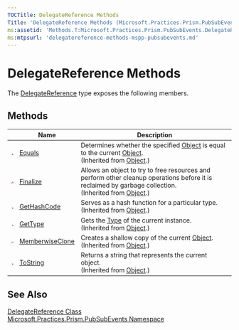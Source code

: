 ```yaml
---
TOCTitle: DelegateReference Methods
Title: 'DelegateReference Methods (Microsoft.Practices.Prism.PubSubEvents)'
ms:assetid: 'Methods.T:Microsoft.Practices.Prism.PubSubEvents.DelegateReference'
ms:mtpsurl: 'delegatereference-methods-mspp-pubsubevents.md'
---
```


# DelegateReference Methods

The [DelegateReference](/patterns-practices/reference/delegatereference-class-mspp-pubsubevents) type exposes the following members.

## Methods

<table>
<thead>
<tr class="header">
<th> </th>
<th>Name</th>
<th>Description</th>
</tr>
</thead>
<tbody>
<tr class="odd">
<td><img src="/patterns-practices/reference/images/public-method.gif" alt="Public method"/></td>
<td><a href="http://msdn2.microsoft.com/en-us/library/bsc2ak47" data-raw-source="[Equals](http://msdn2.microsoft.com/en-us/library/bsc2ak47)">Equals</a></td>
<td><div class="summary">
Determines whether the specified <a href="http://msdn2.microsoft.com/en-us/library/e5kfa45b" data-raw-source="[Object](http://msdn2.microsoft.com/en-us/library/e5kfa45b)">Object</a> is equal to the current <a href="http://msdn2.microsoft.com/en-us/library/e5kfa45b" data-raw-source="[Object](http://msdn2.microsoft.com/en-us/library/e5kfa45b)">Object</a>.
</div>
(Inherited from <a href="http://msdn2.microsoft.com/en-us/library/e5kfa45b" data-raw-source="[Object](http://msdn2.microsoft.com/en-us/library/e5kfa45b)">Object</a>.)</td>
</tr>
<tr class="even">
<td><img src="/patterns-practices/reference/images/protmethod.gif" alt="Protected method"/></td>
<td><a href="http://msdn2.microsoft.com/en-us/library/4k87zsw7" data-raw-source="[Finalize](http://msdn2.microsoft.com/en-us/library/4k87zsw7)">Finalize</a></td>
<td><div class="summary">
Allows an object to try to free resources and perform other cleanup operations before it is reclaimed by garbage collection.
</div>
(Inherited from <a href="http://msdn2.microsoft.com/en-us/library/e5kfa45b" data-raw-source="[Object](http://msdn2.microsoft.com/en-us/library/e5kfa45b)">Object</a>.)</td>
</tr>
<tr class="odd">
<td><img src="/patterns-practices/reference/images/public-method.gif" alt="Public method"/></td>
<td><a href="http://msdn2.microsoft.com/en-us/library/zdee4b3y" data-raw-source="[GetHashCode](http://msdn2.microsoft.com/en-us/library/zdee4b3y)">GetHashCode</a></td>
<td><div class="summary">
Serves as a hash function for a particular type.
</div>
(Inherited from <a href="http://msdn2.microsoft.com/en-us/library/e5kfa45b" data-raw-source="[Object](http://msdn2.microsoft.com/en-us/library/e5kfa45b)">Object</a>.)</td>
</tr>
<tr class="even">
<td><img src="/patterns-practices/reference/images/public-method.gif" alt="Public method"/></td>
<td><a href="http://msdn2.microsoft.com/en-us/library/dfwy45w9" data-raw-source="[GetType](http://msdn2.microsoft.com/en-us/library/dfwy45w9)">GetType</a></td>
<td><div class="summary">
Gets the <a href="http://msdn2.microsoft.com/en-us/library/42892f65" data-raw-source="[Type](http://msdn2.microsoft.com/en-us/library/42892f65)">Type</a> of the current instance.
</div>
(Inherited from <a href="http://msdn2.microsoft.com/en-us/library/e5kfa45b" data-raw-source="[Object](http://msdn2.microsoft.com/en-us/library/e5kfa45b)">Object</a>.)</td>
</tr>
<tr class="odd">
<td><img src="/patterns-practices/reference/images/protmethod.gif" alt="Protected method"/></td>
<td><a href="http://msdn2.microsoft.com/en-us/library/57ctke0a" data-raw-source="[MemberwiseClone](http://msdn2.microsoft.com/en-us/library/57ctke0a)">MemberwiseClone</a></td>
<td><div class="summary">
Creates a shallow copy of the current <a href="http://msdn2.microsoft.com/en-us/library/e5kfa45b" data-raw-source="[Object](http://msdn2.microsoft.com/en-us/library/e5kfa45b)">Object</a>.
</div>
(Inherited from <a href="http://msdn2.microsoft.com/en-us/library/e5kfa45b" data-raw-source="[Object](http://msdn2.microsoft.com/en-us/library/e5kfa45b)">Object</a>.)</td>
</tr>
<tr class="even">
<td><img src="/patterns-practices/reference/images/public-method.gif" alt="Public method"/></td>
<td><a href="http://msdn2.microsoft.com/en-us/library/7bxwbwt2" data-raw-source="[ToString](http://msdn2.microsoft.com/en-us/library/7bxwbwt2)">ToString</a></td>
<td><div class="summary">
Returns a string that represents the current object.
</div>
(Inherited from <a href="http://msdn2.microsoft.com/en-us/library/e5kfa45b" data-raw-source="[Object](http://msdn2.microsoft.com/en-us/library/e5kfa45b)">Object</a>.)</td>
</tr>
</tbody>
</table>

## See Also

[DelegateReference Class](/patterns-practices/reference/delegatereference-class-mspp-pubsubevents)  
[Microsoft.Practices.Prism.PubSubEvents Namespace](/patterns-practices/reference/mspp-pubsubevents-namespace)  
